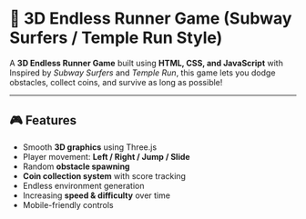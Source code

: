 # 🏃 3D Endless Runner Game (Subway Surfers / Temple Run Style)

A **3D Endless Runner Game** built using **HTML, CSS, and JavaScript** with 
Inspired by *Subway Surfers* and *Temple Run*, this game lets you dodge obstacles, collect coins, and survive as long as possible!

---

## 🎮 Features
- Smooth **3D graphics** using Three.js
- Player movement: **Left / Right / Jump / Slide**
- Random **obstacle spawning**
- **Coin collection system** with score tracking
- Endless environment generation
- Increasing **speed & difficulty** over time
- Mobile-friendly controls 

